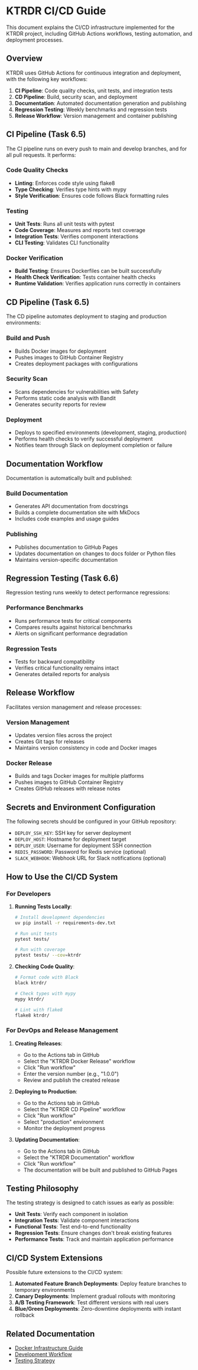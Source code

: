 # KTRDR CI/CD Guide

This document explains the CI/CD infrastructure implemented for the KTRDR project, including GitHub Actions workflows, testing automation, and deployment processes.

## Overview

KTRDR uses GitHub Actions for continuous integration and deployment, with the following key workflows:

1. **CI Pipeline**: Code quality checks, unit tests, and integration tests
2. **CD Pipeline**: Build, security scan, and deployment
3. **Documentation**: Automated documentation generation and publishing
4. **Regression Testing**: Weekly benchmarks and regression tests
5. **Release Workflow**: Version management and container publishing

## CI Pipeline (Task 6.5)

The CI pipeline runs on every push to main and develop branches, and for all pull requests. It performs:

### Code Quality Checks
- **Linting**: Enforces code style using flake8
- **Type Checking**: Verifies type hints with mypy
- **Style Verification**: Ensures code follows Black formatting rules

### Testing
- **Unit Tests**: Runs all unit tests with pytest
- **Code Coverage**: Measures and reports test coverage
- **Integration Tests**: Verifies component interactions
- **CLI Testing**: Validates CLI functionality

### Docker Verification
- **Build Testing**: Ensures Dockerfiles can be built successfully
- **Health Check Verification**: Tests container health checks
- **Runtime Validation**: Verifies application runs correctly in containers

## CD Pipeline (Task 6.5)

The CD pipeline automates deployment to staging and production environments:

### Build and Push
- Builds Docker images for deployment
- Pushes images to GitHub Container Registry
- Creates deployment packages with configurations

### Security Scan
- Scans dependencies for vulnerabilities with Safety
- Performs static code analysis with Bandit
- Generates security reports for review

### Deployment
- Deploys to specified environments (development, staging, production)
- Performs health checks to verify successful deployment
- Notifies team through Slack on deployment completion or failure

## Documentation Workflow

Documentation is automatically built and published:

### Build Documentation
- Generates API documentation from docstrings
- Builds a complete documentation site with MkDocs
- Includes code examples and usage guides

### Publishing
- Publishes documentation to GitHub Pages
- Updates documentation on changes to docs folder or Python files
- Maintains version-specific documentation

## Regression Testing (Task 6.6)

Regression testing runs weekly to detect performance regressions:

### Performance Benchmarks
- Runs performance tests for critical components
- Compares results against historical benchmarks
- Alerts on significant performance degradation

### Regression Tests
- Tests for backward compatibility
- Verifies critical functionality remains intact
- Generates detailed reports for analysis

## Release Workflow

Facilitates version management and release processes:

### Version Management
- Updates version files across the project
- Creates Git tags for releases
- Maintains version consistency in code and Docker images

### Docker Release
- Builds and tags Docker images for multiple platforms
- Pushes images to GitHub Container Registry
- Creates GitHub releases with release notes

## Secrets and Environment Configuration

The following secrets should be configured in your GitHub repository:

- `DEPLOY_SSH_KEY`: SSH key for server deployment
- `DEPLOY_HOST`: Hostname for deployment target
- `DEPLOY_USER`: Username for deployment SSH connection
- `REDIS_PASSWORD`: Password for Redis service (optional)
- `SLACK_WEBHOOK`: Webhook URL for Slack notifications (optional)

## How to Use the CI/CD System

### For Developers

1. **Running Tests Locally**:
   ```bash
   # Install development dependencies
   uv pip install -r requirements-dev.txt
   
   # Run unit tests
   pytest tests/
   
   # Run with coverage
   pytest tests/ --cov=ktrdr
   ```

2. **Checking Code Quality**:
   ```bash
   # Format code with Black
   black ktrdr/
   
   # Check types with mypy
   mypy ktrdr/
   
   # Lint with flake8
   flake8 ktrdr/
   ```

### For DevOps and Release Management

1. **Creating Releases**:
   - Go to the Actions tab in GitHub
   - Select the "KTRDR Docker Release" workflow
   - Click "Run workflow"
   - Enter the version number (e.g., "1.0.0")
   - Review and publish the created release

2. **Deploying to Production**:
   - Go to the Actions tab in GitHub
   - Select the "KTRDR CD Pipeline" workflow
   - Click "Run workflow"
   - Select "production" environment
   - Monitor the deployment progress

3. **Updating Documentation**:
   - Go to the Actions tab in GitHub
   - Select the "KTRDR Documentation" workflow
   - Click "Run workflow"
   - The documentation will be built and published to GitHub Pages

## Testing Philosophy

The testing strategy is designed to catch issues as early as possible:

- **Unit Tests**: Verify each component in isolation
- **Integration Tests**: Validate component interactions
- **Functional Tests**: Test end-to-end functionality
- **Regression Tests**: Ensure changes don't break existing features
- **Performance Tests**: Track and maintain application performance

## CI/CD System Extensions

Possible future extensions to the CI/CD system:

1. **Automated Feature Branch Deployments**: Deploy feature branches to temporary environments
2. **Canary Deployments**: Implement gradual rollouts with monitoring
3. **A/B Testing Framework**: Test different versions with real users
4. **Blue/Green Deployments**: Zero-downtime deployments with instant rollback

## Related Documentation

- [Docker Infrastructure Guide](docker_infrastructure_guide.md)
- [Development Workflow](development_workflow.md)
- [Testing Strategy](testing_strategy.md)